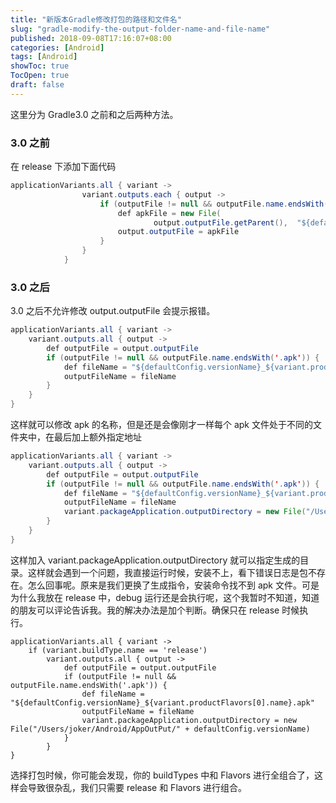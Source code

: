 ```yaml
---
title: "新版本Gradle修改打包的路径和文件名"
slug: "gradle-modify-the-output-folder-name-and-file-name"
published: 2018-09-08T17:16:07+08:00
categories: [Android]
tags: [Android]
showToc: true
TocOpen: true
draft: false
---
```

这里分为 Gradle3.0 之前和之后两种方法。
### 3.0 之前
在 release 下添加下面代码
```java
applicationVariants.all { variant ->
                variant.outputs.each { output ->
                    if (outputFile != null && outputFile.name.endsWith('.apk')) {
                        def apkFile = new File(
                                output.outputFile.getParent(),  "${defaultConfig.versionName}_${variant.productFlavors[0].name}.apk")
                        output.outputFile = apkFile
                    }
                }
            }
```
### 3.0 之后
3.0 之后不允许修改 output.outputFile 会提示报错。
```java
applicationVariants.all { variant ->
    variant.outputs.all { output ->
        def outputFile = output.outputFile
        if (outputFile != null && outputFile.name.endsWith('.apk')) {
            def fileName = "${defaultConfig.versionName}_${variant.productFlavors[0].name}.apk"
            outputFileName = fileName
        }
    }
}
```
这样就可以修改 apk 的名称，但是还是会像刚才一样每个 apk 文件处于不同的文件夹中，在最后加上额外指定地址
```java
applicationVariants.all { variant ->
    variant.outputs.all { output ->
        def outputFile = output.outputFile
        if (outputFile != null && outputFile.name.endsWith('.apk')) {
            def fileName = "${defaultConfig.versionName}_${variant.productFlavors[0].name}.apk"
            outputFileName = fileName
            variant.packageApplication.outputDirectory = new File("/Users/joker/Android/AppOutPut/" + defaultConfig.versionName)
        }
    }
}
```
这样加入 variant.packageApplication.outputDirectory 就可以指定生成的目录。这样就会遇到一个问题，我直接运行时候，安装不上，看下错误日志是包不存在。怎么回事呢。原来是我们更换了生成指令，安装命令找不到 apk 文件。可是为什么我放在 release 中，debug 运行还是会执行呢，这个我暂时不知道，知道的朋友可以评论告诉我。我的解决办法是加个判断。确保只在 release 时候执行。
```
applicationVariants.all { variant ->
    if (variant.buildType.name == 'release')
        variant.outputs.all { output ->
            def outputFile = output.outputFile
            if (outputFile != null && outputFile.name.endsWith('.apk')) {
                def fileName = "${defaultConfig.versionName}_${variant.productFlavors[0].name}.apk"
                outputFileName = fileName
                variant.packageApplication.outputDirectory = new File("/Users/joker/Android/AppOutPut/" + defaultConfig.versionName)
            }
        }
}
```
选择打包时候，你可能会发现，你的 buildTypes 中和 Flavors 进行全组合了，这样会导致很杂乱，我们只需要 release 和 Flavors 进行组合。
